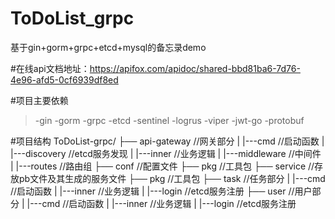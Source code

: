 # ToDoList_grpc
基于gin+gorm+grpc+etcd+mysql的备忘录demo

#在线api文档地址：https://apifox.com/apidoc/shared-bbd81ba6-7d76-4e96-afd5-0cf6939df8ed

#项目主要依赖
> -gin
> -gorm
> -grpc
> -etcd
> -sentinel
> -logrus
> -viper
> -jwt-go
> -protobuf

#项目结构
ToDoList-grpc/
├── api-gateway //网关部分
|   |---cmd //启动函数
|   |---discovery //etcd服务发现
|   |---inner //业务逻辑
|   |---middleware //中间件
|   |---routes //路由组
├── conf //配置文件
├── pkg //工具包
├── service //存放pb文件及其生成的服务文件
├── pkg //工具包
├── task //任务部分
|   |---cmd //启动函数
|   |---inner //业务逻辑
|   |---login //etcd服务注册
├── user //用户部分
|   |---cmd //启动函数
|   |---inner //业务逻辑
|   |---login //etcd服务注册









